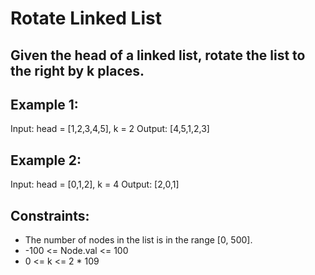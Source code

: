 # Rotate Linked List

## Given the head of a linked list, rotate the list to the right by k places.

 

## Example 1:


Input: head = [1,2,3,4,5], k = 2
Output: [4,5,1,2,3]
## Example 2:


Input: head = [0,1,2], k = 4
Output: [2,0,1]
 

## Constraints:

- The number of nodes in the list is in the range [0, 500].
- -100 <= Node.val <= 100
- 0 <= k <= 2 * 109
